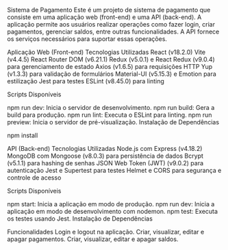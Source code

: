 Sistema de Pagamento
Este é um projeto de sistema de pagamento que consiste em uma aplicação web (front-end) e uma API (back-end). A aplicação permite aos usuários realizar operações como fazer login, criar pagamentos, gerenciar saldos, entre outras funcionalidades. A API fornece os serviços necessários para suportar essas operações.

Aplicação Web (Front-end)
Tecnologias Utilizadas
React (v18.2.0)
Vite (v4.4.5)
React Router DOM (v6.21.1)
Redux (v5.0.1) e React Redux (v9.0.4) para gerenciamento de estado
Axios (v1.6.5) para requisições HTTP
Yup (v1.3.3) para validação de formulários
Material-UI (v5.15.3) e Emotion para estilização
Jest para testes
ESLint (v8.45.0) para linting

Scripts Disponíveis

npm run dev: Inicia o servidor de desenvolvimento.
npm run build: Gera a build para produção.
npm run lint: Executa o ESLint para linting.
npm run preview: Inicia o servidor de pré-visualização.
Instalação de Dependências

npm install

API (Back-end)
Tecnologias Utilizadas
Node.js com Express (v4.18.2)
MongoDB com Mongoose (v8.0.3) para persistência de dados
Bcrypt (v5.1.1) para hashing de senhas
JSON Web Token (JWT) (v9.0.2) para autenticação
Jest e Supertest para testes
Helmet e CORS para segurança e controle de acesso

Scripts Disponíveis

npm start: Inicia a aplicação em modo de produção.
npm run dev: Inicia a aplicação em modo de desenvolvimento com nodemon.
npm test: Executa os testes usando Jest.
Instalação de Dependências

Funcionalidades
Login e logout na aplicação.
Criar, visualizar, editar e apagar pagamentos.
Criar, visualizar, editar e apagar saldos.
